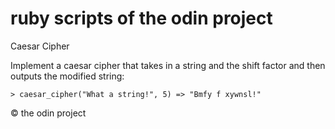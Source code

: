 # ruby scripts of the odin project

Caesar Cipher

Implement a caesar cipher that takes in a string and the shift factor and then outputs the modified string:

`> caesar_cipher("What a string!", 5)
  => "Bmfy f xywnsl!"`

© the odin project
